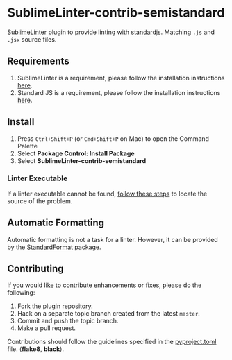 # SublimeLinter-contrib-semistandard

[SublimeLinter](https://www.sublimelinter.com/en/latest/) plugin to provide linting with [standardjs](https://standardjs.com/). Matching `.js` and `.jsx` source files.

## Requirements

1. SublimeLinter is a requirement, please follow the installation instructions [here](https://www.sublimelinter.com/en/latest/installation.html).
2. Standard JS is a requirement, please follow the installation instructions [here](https://standardjs.com/index.html#install).

## Install

1. Press `Ctrl+Shift+P` (or `Cmd+Shift+P` on Mac) to open the Command Palette
2. Select **Package Control: Install Package**
3. Select **SublimeLinter-contrib-semistandard**

### Linter Executable

If a linter executable cannot be found, [follow these steps](http://sublimelinter.readthedocs.org/en/latest/troubleshooting.html#finding-a-linter-executable) to locate the source of the problem.

## Automatic Formatting

Automatic formatting is not a task for a linter. However, it can be provided by the [StandardFormat](https://packagecontrol.io/packages/StandardFormat) package.

## Contributing

If you would like to contribute enhancements or fixes, please do the following:

1. Fork the plugin repository.
2. Hack on a separate topic branch created from the latest `master`.
3. Commit and push the topic branch.
4. Make a pull request.

Contributions should follow the guidelines specified in the [pyproject.toml](./pyproject.toml) file. (**flake8**, **black**).
